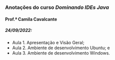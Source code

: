 ### Anotações do curso *Dominando IDEs Java*

#### Prof.ª Camila Cavalcante

##### 24/09/2022:

- Aula 1. Apresentação e Visão Geral;
- Aula 2. Ambiente de desenvolvimento Ubuntu; e
- Aula 3. Ambiente de desenvolvimento Windows.